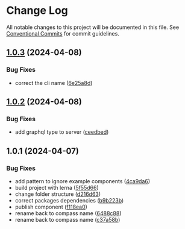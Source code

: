 # Change Log

All notable changes to this project will be documented in this file.
See [Conventional Commits](https://conventionalcommits.org) for commit guidelines.

## [1.0.3](https://github.com/diego-cecatto/Compass/compare/@compass-docgen/server@1.0.2...@compass-docgen/server@1.0.3) (2024-04-08)


### Bug Fixes

* correct the cli name ([6e25a8d](https://github.com/diego-cecatto/Compass/commit/6e25a8d8fc175a13f9037f05889fa67db9d0cdd6))





## [1.0.2](https://github.com/diego-cecatto/Compass/compare/@compass-docgen/server@1.0.1...@compass-docgen/server@1.0.2) (2024-04-08)


### Bug Fixes

* add graphql type to server ([ceedbed](https://github.com/diego-cecatto/Compass/commit/ceedbedc236d058afc36d39764044d8d83c62267))





## 1.0.1 (2024-04-07)


### Bug Fixes

* add pattern to ignore example components ([4ca9da6](https://github.com/diego-cecatto/Compass/commit/4ca9da6cb274c79dd14afa7355ceeda95b0961e7))
* build project with lerna ([5f55d66](https://github.com/diego-cecatto/Compass/commit/5f55d666bab0b0f1036b0f96685fc84f65c7911f))
* change folder structure ([d216d63](https://github.com/diego-cecatto/Compass/commit/d216d6303abcc2dbf429d5145086d36812810d1f))
* correct packages dependencies ([b9b223b](https://github.com/diego-cecatto/Compass/commit/b9b223ba34a378f0bfe0c559e1cb8e6d31e51060))
* publish component ([f118ea0](https://github.com/diego-cecatto/Compass/commit/f118ea0a4e3375c8948e47e440c7a89b5abb3087))
* rename back to compass name ([6488c88](https://github.com/diego-cecatto/Compass/commit/6488c88617b21d1471a7fa8710bc626cbd08bec4))
* rename back to compass name ([c37a58b](https://github.com/diego-cecatto/Compass/commit/c37a58b74b498fc697820b545d1d86a1b9c1f49e))
